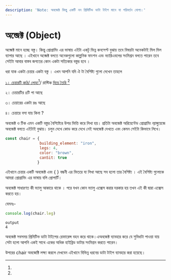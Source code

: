 ```yaml
---
description: 'Note: অবজেক্ট কিন্তু একটি নন প্রিমিটিভ ডাটা টাইপ মানে যা পরিবর্তন যোগ্য।'
---
```


# অব্জেক্ট (Object)

অব্জেক্ট মানে হচ্ছে বস্তু। কিন্তু প্রোগ্রামিং এর ভাষায় এইটা একটু ভিন্ন কনসেপ্ট বুঝায় তবে বিষয়টা অনেকটাই মিল মিল ব্যাপার আছে । এইখানে অব্জেক্ট বলতে অনেকগুলো কাল্পনিক ফাংশন এবং ভ্যারিএবলের সংমিশ্রন বলতে পারেন তবে সেইটা আবার বাস্তব জগতের কোন একটা সত্যিকার বস্তুর হবে ।&#x20;

ধরা যাক একটা চেয়ার একটা বস্তু । এখন আপনি যদি ঐ টা বৈশিষ্ট্য গুলো দেখেন তাহলে&#x20;

[১। চেয়ারটি কাঠ/ লোহা](#user-content-fn-1)[^1]/ প্লাস্টিক [দিয়ে তৈরি ](#user-content-fn-2)[^2]

২। চেয়ারটির ৪টি পা আছে

৩। চেয়ারের একটা রঙ আছে

৪। চেয়ারে বসা যায় কিনা ?



অবজেক্ট ও টিক এমন একটি বস্তুর বৈশিষ্ট্যের উপর ভিত্তি করে লিখা হয়। প্রতিটা অবজেক্ট অরিয়েন্টেড প্রোগ্রামিং ল্যাঙ্গুয়েজে অবজেক্ট বলতে এইটাই বুঝায়। চলুন দেখে  কোড করে দেখে নেই অবজেক্ট দেখতে এবং কেমন সেইটা কিভাবে লিখে।&#x20;



```javascript
const chair = {
               building_element: "iron",
               legs: 4,
               color: "brown",
               canSit: true
              }
```

এইখানে চেয়ার একটি অবজেক্ট এবং { } বন্ধনী এর ভিতরে যা লিখা আছে সব হলো তার বৈশিষ্ট্য । এই বৈশিষ্ট্য গুলোকে আমরা প্রোগ্রামিং এর ভাষায় বলি প্রোপার্টি। &#x20;

অবজেক্ট সাধারণত কী ভ্যালু আকারে থাকে । পরে যখন কোন ভ্যালু  এক্সেস করার দরকার হয় তখন এই কী দ্বারা এক্সেস করতে হয়।&#x20;

যেমনঃ-&#x20;

```javascript
console.log(chair.leg)
```

```
output
4
```

অবজেক্ট সবসময় প্রিমিটিভ ডাটা টাইপের  রেফারেন্স বহন করে থাকে।এঅবজেক্ট ব্যাবহার করে যে সুবিধাটা পাওয়া যায় সেটা হলো আপনি একই সাথে একের অধিক হাইব্রিড ডাটার সংমিশ্রন করতে পারেন।

উপরের chair অবজেক্টি লক্ষ্য করলে দেখবেন এইখানে বিভিন্ন ধরনের ডাটা টাইপ ব্যাবহার করা হয়েছে।



[^1]: 

[^2]: 
